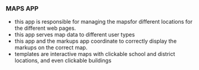 ### MAPS APP
- this app is responsible for managing the mapsfor different locations
for the different web pages.
- this app serves map data to different user types
- this app and the markups app coordinate to correctly display the markups on the correct map.
- templates are interactive maps with clickable school and district locations, and even clickable buildings